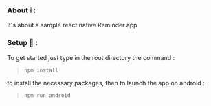 ### About :grey_exclamation: : 
It's about a sample react native Reminder app 

### Setup :high_brightness: : 
To get started just type in the root directory the command : 
> ``` npm install ```

to install the necessary packages, then to launch the app on android : 
> ``` npm run android ```
